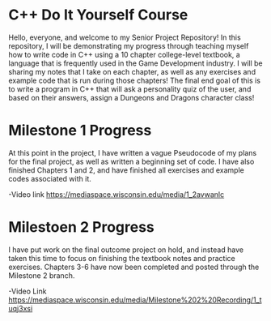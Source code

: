 # C++ Do It Yourself Course

Hello, everyone, and welcome to my Senior Project Repository! In this repository, I will be demonstrating my progress through teaching myself how to write code in C++ using a 10 chapter college-level textbook, a language that is frequently used in the Game Development industry. I will be sharing my notes that I take on each chapter, as well as any exercises and example code that is run during those chapters! The final end goal of this is to write a program in C++ that will ask a personality quiz of the user, and based on their answers, assign a Dungeons and Dragons character class!

# Milestone 1 Progress

At this point in the project, I have written a vague Pseudocode of my plans for the final project, as well as written a beginning set of code. I have also finished Chapters 1 and 2, and have finished all exercises and example codes associated with it.

-Video link
https://mediaspace.wisconsin.edu/media/1_2avwanlc


# Milestoen 2 Progress

I have put work on the final outcome project on hold, and instead have taken this time to focus on finishing the textbook notes and practice exercises. Chapters 3-6 have now been completed and posted through the Milestone 2 branch.

-Video Link
https://mediaspace.wisconsin.edu/media/Milestone%202%20Recording/1_tuqj3xsi
